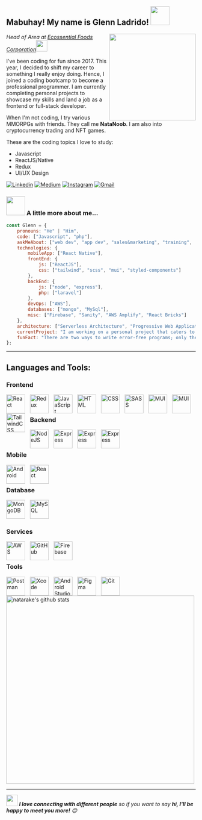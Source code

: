 <!-- Greeting -->
<h2>Mabuhay! My name is Glenn Ladrido! <img src="https://media.giphy.com/media/12oufCB0MyZ1Go/giphy.gif" width="50"></h2>
<img align='right' src="https://media.giphy.com/media/M9gbBd9nbDrOTu1Mqx/giphy.gif" width="230">

<!--Introduction -->
<p><em>Head of Area at <a href="https://efc.com.ph/">Ecossential Foods Corporation</a><img src="https://media.giphy.com/media/WUlplcMpOCEmTGBtBW/giphy.gif" width="30"> 
</em></p>

<p>I've been coding for fun since 2017. This year, I decided to shift my career to something I really enjoy doing. Hence, I joined a coding bootcamp to become a professional programmer. I am currently completing personal projects to showcase my skills and land a job as a frontend or full-stack developer.

When I'm not coding, I try various MMORPGs with friends. They call me <strong>NataNoob</strong>. I am also into cryptocurrency trading and NFT games.

These are the coding topics I love to study:</p>

<ul>
<li>Javascript</li>
<li>ReactJS/Native</li>
<li>Redux</li>
<li>UI/UX Design</li>
</ul>

<!-- Your badges -->
[![Linkedin](https://img.shields.io/badge/-Glenn%20Ladrido-blue?style=flat&logo=Linkedin&logoColor=white)](https://www.linkedin.com/in/glenn-ladrido-817250146)
[![Medium](https://img.shields.io/badge/-@gladwebdev-black?style=flat&logo=Medium&logoColor=white)](https://medium.com/@gladwebdev)
[![Instagram](https://img.shields.io/badge/-@natanoobs-c13584?style=flat&labelColor=c13584&logo=instagram&logoColor=white)](https://www.instagram.com/natanoobs)
[![Gmail](https://img.shields.io/badge/-Glenn%20Ladrido-c14438?style=flat&logo=Gmail&logoColor=white)](mailto:glenn.ladrido@gmail.com)

### <img src="https://media.giphy.com/media/VgCDAzcKvsR6OM0uWg/giphy.gif" width="50"> A little more about me...  

```javascript
const Glenn = {
    pronouns: "He" | "Him",
    code: ["Javascript", "php"],
    askMeAbout: ["web dev", "app dev", "sales&marketing", "training",  "tech"],
    technologies: {
        mobileApp: ["React Native"],
        frontEnd: {
            js: ["ReactJS"],
            css: ["tailwind", "scss", "mui", "styled-components"]
        },
        backEnd: {
            js: ["node", "express"],
            php: ["laravel"]
        },
        devOps: ["AWS"],
        databases: ["mongo", "MySql"],
        misc: ["Firebase", "Sanity", "AWS Amplify", "React Bricks"]
    },
    architecture: ["Serverless Architecture", "Progressive Web Applications", "Single Page Applications"],
    currentProject: "I am working on a personal project that caters to the needs of salesforce effectiveness managers utilizing a mobile app for user level employees and a dashboard website for admin level employees",
    funFact: "There are two ways to write error-free programs; only the third one works"
};
```

---
## Languages and Tools:
 

### Frontend
<img align="left" alt="React" width="50px" style="padding-right:10px;" src="https://cdn.jsdelivr.net/gh/devicons/devicon/icons/react/react-original.svg" />
<img align="left" alt="Redux" width="50px" style="padding-right:10px;" src="https://cdn.jsdelivr.net/gh/devicons/devicon/icons/redux/redux-original.svg" />
<img align="left" alt="JavaScript" width="50px" style="padding-right:10px;" src="https://cdn.jsdelivr.net/gh/devicons/devicon/icons/javascript/javascript-plain.svg" />
<img align="left" alt="HTML" width="50px" style="padding-right:10px;" src="https://cdn.jsdelivr.net/gh/devicons/devicon/icons/html5/html5-plain.svg" />
<img align="left" alt="CSS" width="50px" style="padding-right:10px;" src="https://cdn.jsdelivr.net/gh/devicons/devicon/icons/css3/css3-plain.svg" />
<img align="left" alt="SASS" width="50px" style="padding-right:10px;" src="https://cdn.jsdelivr.net/gh/devicons/devicon/icons/sass/sass-original.svg" />
<img align="left" alt="MUI" width="50px" style="padding-right:10px;" src="https://cdn.jsdelivr.net/gh/devicons/devicon/icons/materialui/materialui-original.svg" />
<img align="left" alt="MUI" width="50px" style="padding-right:10px;" src="https://cdn.jsdelivr.net/gh/devicons/devicon/icons/bootstrap/bootstrap-original.svg" />
<img align="left" alt="TailwindCSS" width="50px" style="padding-right:10px;" src="https://cdn.jsdelivr.net/gh/devicons/devicon/icons/tailwindcss/tailwindcss-plain.svg" /><br />

<br/>

### Backend

<img align="left" alt="NodeJS" width="50px" style="padding-right:10px;" src="https://cdn.jsdelivr.net/gh/devicons/devicon/icons/nodejs/nodejs-original.svg" />
<img align="left" alt="Express" width="50px" style="padding-right:10px;" src="https://cdn.jsdelivr.net/gh/devicons/devicon/icons/express/express-original.svg" />
<img img align="left" alt="Express" width="50px" style="padding-right:10px;" src="https://cdn.jsdelivr.net/gh/devicons/devicon/icons/php/php-original.svg" /> 
<img img align="left" alt="Express" width="50px" style="padding-right:10px;" src="https://cdn.jsdelivr.net/gh/devicons/devicon/icons/laravel/laravel-plain.svg" />


<br/>
<br/>

### Mobile
<img align="left" alt="Android" width="50px" style="padding-right:10px;" src="https://cdn.jsdelivr.net/gh/devicons/devicon/icons/android/android-original-wordmark.svg" />
<img align="left" alt="React" width="50px" style="padding-right:10px;" src="https://cdn.jsdelivr.net/gh/devicons/devicon/icons/react/react-original.svg" />

<br/>
<br/>

### Database

<img align="left" alt="MongoDB" width="50px" style="padding-right:10px;" src="https://cdn.jsdelivr.net/gh/devicons/devicon/icons/mongodb/mongodb-original.svg" />
<img align="left" alt="MySQL" width="50px" style="padding-right:10px;" src="https://cdn.jsdelivr.net/gh/devicons/devicon/icons/mysql/mysql-original-wordmark.svg" /><br />

<br/>
<br/>

### Services

<img align="left" alt="AWS" width="50px" style="padding-right:10px;" src="https://cdn.jsdelivr.net/gh/devicons/devicon/icons/amazonwebservices/amazonwebservices-plain-wordmark.svg" />
<img align="left" alt="GitHub" width="50px" style="padding-right:10px;" src="https://user-images.githubusercontent.com/67447840/220037637-cff5669e-da0e-45de-98f1-cdf5b67fff26.png" />
<img align="left" alt="Firebase" width="50px" style="padding-right:10px;" src="https://cdn.jsdelivr.net/gh/devicons/devicon/icons/firebase/firebase-plain-wordmark.svg" /><br />

<br/>


### Tools

<img align="left" alt="Postman" width="50px" style="padding-right:10px;" src="https://user-images.githubusercontent.com/67447840/220038329-e5213d83-ec34-4a82-9647-1b70ff8f2bfe.png" />
<img align="left" alt="Xcode" width="50px" style="padding-right:10px;" src="https://cdn.jsdelivr.net/gh/devicons/devicon/icons/xcode/xcode-original.svg" />
<img align="left" alt="Android Studio" width="50px" style="padding-right:10px;" src="https://cdn.jsdelivr.net/gh/devicons/devicon/icons/androidstudio/androidstudio-original.svg" />
<img align="left" alt="Figma" width="50px" style="padding-right:10px;" src="https://cdn.jsdelivr.net/gh/devicons/devicon/icons/figma/figma-original.svg" />
<img align="left" alt="Git" width="50px" style="padding-right:10px;" src="https://cdn.jsdelivr.net/gh/devicons/devicon/icons/git/git-original.svg" />


 <p>
<a href="https://github.com/natarake?tab=repositories">
    <img width="500" height="auto" alt="natarake's github stats" 
         src="https://github-readme-stats.vercel.app/api?username=natarake&show_icons=true&theme=algolia&count_private=true" /></a></p>

---
<img src="https://media.giphy.com/media/LnQjpWaON8nhr21vNW/giphy.gif" width="30"> <em><b>I love connecting with different people</b> so if you want to say <b>hi, I'll be happy to meet you more!</b> 😊</em>
